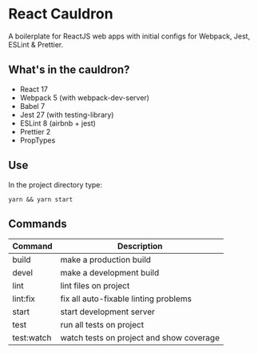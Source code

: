 # React Cauldron

A boilerplate for ReactJS web apps with initial configs for Webpack, Jest, ESLint & Prettier.

## What's in the cauldron?

- React 17
- Webpack 5 (with webpack-dev-server)
- Babel 7
- Jest 27 (with testing-library)
- ESLint 8 (airbnb + jest)
- Prettier 2
- PropTypes

## Use

In the project directory type:

`yarn && yarn start`

## Commands

| Command    | Description                              |
| ---------- | ---------------------------------------- |
| build      | make a production build                  |
| devel      | make a development build                 |
| lint       | lint files on project                    |
| lint:fix   | fix all auto-fixable linting problems    |
| start      | start development server                 |
| test       | run all tests on project                 |
| test:watch | watch tests on project and show coverage |
